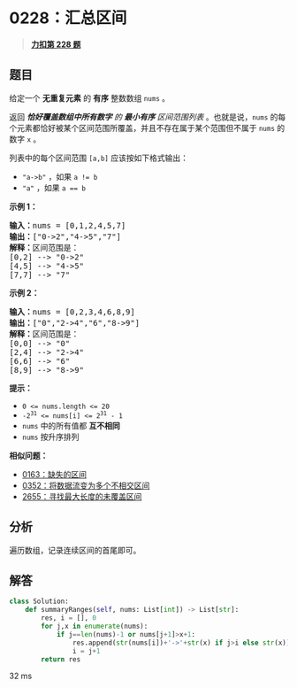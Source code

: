 # 0228：汇总区间


> <u>**[力扣第 228 题](https://leetcode.cn/problems/summary-ranges/)**</u>

## 题目

<p>给定一个  <strong>无重复元素</strong> 的 <strong>有序</strong> 整数数组 <code>nums</code> 。</p>

<p>返回 <em><strong>恰好覆盖数组中所有数字</strong> 的 <strong>最小有序</strong> 区间范围列表 </em>。也就是说，<code>nums</code> 的每个元素都恰好被某个区间范围所覆盖，并且不存在属于某个范围但不属于 <code>nums</code> 的数字 <code>x</code> 。</p>

<p>列表中的每个区间范围 <code>[a,b]</code> 应该按如下格式输出：</p>

<ul>
<li><code>"a-&gt;b"</code> ，如果 <code>a != b</code></li>
<li><code>"a"</code> ，如果 <code>a == b</code></li>
</ul>



<p><strong class="example">示例 1：</strong></p>

<pre>
<strong>输入：</strong>nums = [0,1,2,4,5,7]
<strong>输出：</strong>["0-&gt;2","4-&gt;5","7"]
<strong>解释：</strong>区间范围是：
[0,2] --&gt; "0-&gt;2"
[4,5] --&gt; "4-&gt;5"
[7,7] --&gt; "7"
</pre>

<p><strong class="example">示例 2：</strong></p>

<pre>
<strong>输入：</strong>nums = [0,2,3,4,6,8,9]
<strong>输出：</strong>["0","2-&gt;4","6","8-&gt;9"]
<strong>解释：</strong>区间范围是：
[0,0] --&gt; "0"
[2,4] --&gt; "2-&gt;4"
[6,6] --&gt; "6"
[8,9] --&gt; "8-&gt;9"
</pre>



<p><strong>提示：</strong></p>

<ul>
<li><code>0 &lt;= nums.length &lt;= 20</code></li>
<li><code>-2<sup>31</sup> &lt;= nums[i] &lt;= 2<sup>31</sup> - 1</code></li>
<li><code>nums</code> 中的所有值都 <strong>互不相同</strong></li>
<li><code>nums</code> 按升序排列</li>
</ul>


**相似问题：**
- [0163：缺失的区间](/leetcode/0163)
- [0352：将数据流变为多个不相交区间](/leetcode/0352)
- [2655：寻找最大长度的未覆盖区间](/leetcode/2655)


## 分析

遍历数组，记录连续区间的首尾即可。

## 解答
```python
class Solution:
    def summaryRanges(self, nums: List[int]) -> List[str]:
        res, i = [], 0
        for j,x in enumerate(nums):
            if j==len(nums)-1 or nums[j+1]>x+1:
                res.append(str(nums[i])+'->'+str(x) if j>i else str(x))
                i = j+1
        return res
```
32 ms
